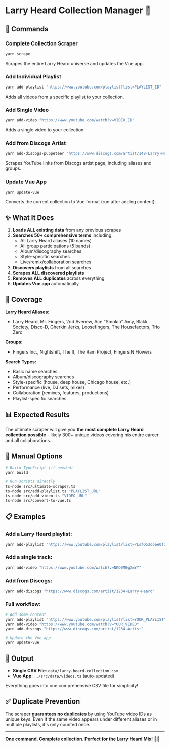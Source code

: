 # Larry Heard Collection Manager 🎵

## 🚀 Commands

### **Complete Collection Scraper**
```bash
yarn scrape
```
Scrapes the entire Larry Heard universe and updates the Vue app.

### **Add Individual Playlist**
```bash
yarn add-playlist "https://www.youtube.com/playlist?list=PLAYLIST_ID"
```
Adds all videos from a specific playlist to your collection.

### **Add Single Video**
```bash
yarn add-video "https://www.youtube.com/watch?v=VIDEO_ID"
```
Adds a single video to your collection.

### **Add from Discogs Artist**
```bash
yarn add-discogs-puppeteer "https://www.discogs.com/artist/148-Larry-Heard"
```
Scrapes YouTube links from Discogs artist page, including aliases and groups.

### **Update Vue App**
```bash
yarn update-vue
```
Converts the current collection to Vue format (run after adding content).

## ✨ What It Does

1. **Loads ALL existing data** from any previous scrapes
2. **Searches 50+ comprehensive terms** including:
   - All Larry Heard aliases (10 names)
   - All group participations (5 bands)
   - Album/discography searches
   - Style-specific searches
   - Live/remix/collaboration searches
3. **Discovers playlists** from all searches
4. **Scrapes ALL discovered playlists**
5. **Removes ALL duplicates** across everything
6. **Updates Vue app** automatically

## 🎯 Coverage

**Larry Heard Aliases:**
- Larry Heard, Mr. Fingers, 2nd Avenew, Ace "Smokin" Amy, Blakk Society, Disco-D, Gherkin Jerks, Loosefingers, The Housefactors, Trio Zero

**Groups:**
- Fingers Inc., Nightshift, The It, The Ram Project, Fingers N Flowers

**Search Types:**
- Basic name searches
- Album/discography searches
- Style-specific (house, deep house, Chicago house, etc.)
- Performance (live, DJ sets, mixes)
- Collaboration (remixes, features, productions)
- Playlist-specific searches

## 📊 Expected Results

The ultimate scraper will give you **the most complete Larry Heard collection possible** - likely 300+ unique videos covering his entire career and all collaborations.

## 🔧 Manual Options

```bash
# Build TypeScript (if needed)
yarn build

# Run scripts directly
ts-node src/ultimate-scraper.ts
ts-node src/add-playlist.ts "PLAYLIST_URL"
ts-node src/add-video.ts "VIDEO_URL"
ts-node src/convert-to-vue.ts
```

## 📋 Examples

### Add a Larry Heard playlist:
```bash
yarn add-playlist "https://www.youtube.com/playlist?list=PLsfO53doee0fzd6hDScc13_DNiCXbKHl8"
```

### Add a single track:
```bash
yarn add-video "https://www.youtube.com/watch?v=NKD0MBgXmYY"
```

### Add from Discogs:
```bash
yarn add-discogs "https://www.discogs.com/artist/1234-Larry-Heard"
```

### Full workflow:
```bash
# Add some content
yarn add-playlist "https://www.youtube.com/playlist?list=YOUR_PLAYLIST"
yarn add-video "https://www.youtube.com/watch?v=YOUR_VIDEO"
yarn add-discogs "https://www.discogs.com/artist/1234-Artist"

# Update the Vue app
yarn update-vue
```

## 📁 Output

- **Single CSV File**: `data/larry-heard-collection.csv`
- **Vue App**: `../src/data/videos.ts` (auto-updated)

Everything goes into one comprehensive CSV file for simplicity!

## ✅ Duplicate Prevention

The scraper **guarantees no duplicates** by using YouTube video IDs as unique keys. Even if the same video appears under different aliases or in multiple playlists, it's only counted once.

---

**One command. Complete collection. Perfect for the Larry Heard Mix!** 🎵✨